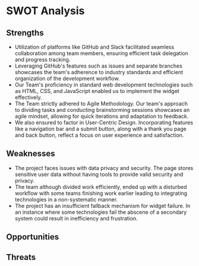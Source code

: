 # SWOT Analysis

## Strengths
- Utilization of platforms like GitHub and Slack facilitated seamless collaboration among team members, ensuring efficient task delegation and progress tracking.
- Leveraging GitHub's features such as issues and separate branches showcases the team's adherence to industry standards and efficient organization of the development workflow.
- Our Team's proficiency in standard web development technologies such as HTML, CSS, and JavaScript enabled us to implement the widget effectively.
- The Team strictly adhered to Agile Methodology. Our team's approach to dividing tasks and conducting brainstorming sessions showcases an agile mindset, allowing for quick iterations and adaptation to feedback.
- We also ensured to factor in User-Centric Design. Incorporating features like a navigation bar and a submit button, along with a thank you page and back button, reflect a focus on user experience and satisfaction.



## Weaknesses
- The project faces issues with data privacy and security. The page stores sensitive user data without having tools to provide valid security and privacy.
- The team although divided work efficiently, ended up with a disturbed workflow with some teams finishing work earlier leading to integrating technologies in a non-systematic manner.
- The project has an insufficient fallback mechanism for widget failure. In an instance where some technologies fail the abscene of a secondary system could result in inefficiency and frustration. 

## Opportunities



## Threats

